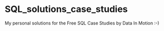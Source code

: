 # SQL_solutions_case_studies

My personal solutions for the Free SQL Case Studies by Data In Motion :-)
